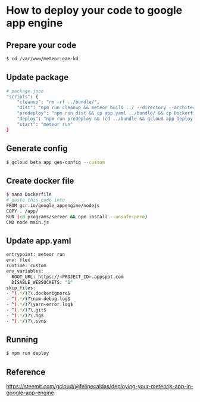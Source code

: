 # How to deploy your code to google app engine

## Prepare your code
```bash
$ cd /var/www/meteor-gae-kd
```

## Update package
```bash
# package.json
"scripts": {
    "cleanup": "rm -rf ../bundle/",
    "dist": "npm run cleanup && meteor build ../ --directory --architecture os.linux.x86_64 --server-only",
    "predeploy": "npm run dist && cp app.yaml ../bundle/ && cp Dockerfile ../bundle/",
    "deploy": "npm run predeploy && (cd ../bundle && gcloud app deploy -q)",
    "start": "meteor run"
}
```

## Generate config
```bash
$ gcloud beta app gen-config --custom
```

## Create docker file
```bash
$ nano Dockerfile
# paste this code into
FROM gcr.io/google_appengine/nodejs
COPY . /app/
RUN (cd programs/server && npm install --unsafe-perm)
CMD node main.js
```

## Update app.yaml
```bash
entrypoint: meteor run
env: flex
runtime: custom
env_variables:
  ROOT_URL: https://<PROJECT_ID>.appspot.com
  DISABLE_WEBSOCKETS: "1"
skip_files:
- ^(.*/)?\.dockerignore$
- ^(.*/)?\npm-debug.log$
- ^(.*/)?\yarn-error.log$
- ^(.*/)?\.git$
- ^(.*/)?\.hg$
- ^(.*/)?\.svn$
```

## Running
```bash
$ npm run deploy
```

## Reference
https://steemit.com/gcloud/@felipecaldas/deploying-your-meteorjs-app-in-google-app-engine